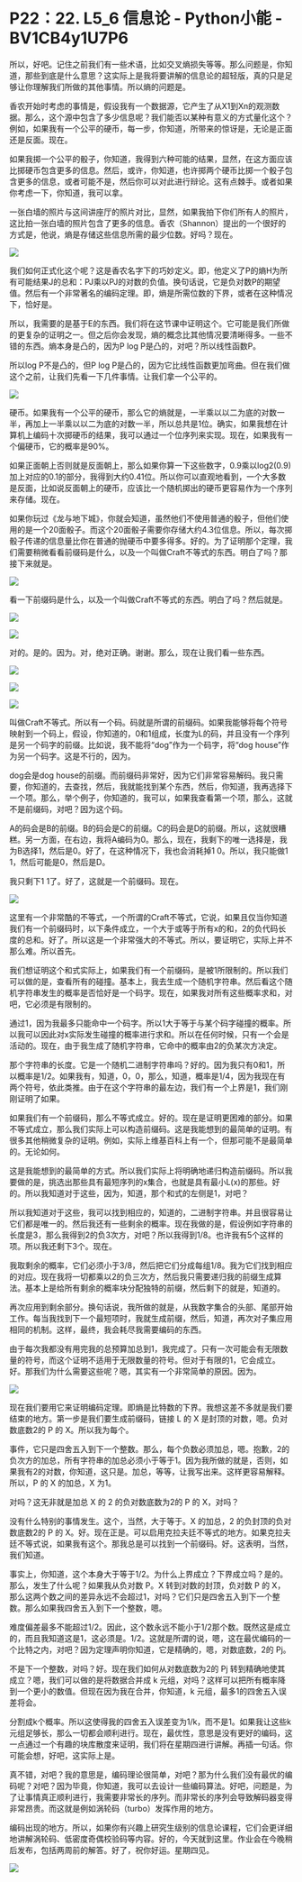 # P22：22. L5_6 信息论 - Python小能 - BV1CB4y1U7P6

所以，好吧。记住之前我们有一些术语，比如交叉熵损失等等。那么问题是，你知道，那些到底是什么意思？这实际上是我将要讲解的信息论的超轻版，真的只是足够让你理解我们所做的其他事情。所以熵的问题是。

香农开始时考虑的事情是，假设我有一个数据源，它产生了从X1到Xn的观测数据。那么，这个源中包含了多少信息呢？我们能否以某种有意义的方式量化这个？例如，如果我有一个公平的硬币，每一步，你知道，所带来的惊讶是，无论是正面还是反面。现在。

如果我掷一个公平的骰子，你知道，我得到六种可能的结果，显然，在这方面应该比掷硬币包含更多的信息。然后，或许，你知道，也许掷两个硬币比掷一个骰子包含更多的信息，或者可能不是，然后你可以对此进行辩论。这有点棘手。或者如果你考虑一下，你知道，我可以拿。

一张白墙的照片与这间讲座厅的照片对比，显然，如果我拍下你们所有人的照片，这比拍一张白墙的照片包含了更多的信息。香农（Shannon）提出的一个很好的方式是，他说，熵是存储这些信息所需的最少位数。好吗？现在。

![](img/1189619bc96bc23d60f4d0628e84f545_1.png)

我们如何正式化这个呢？这是香农名字下的巧妙定义。即，他定义了P的熵H为所有可能结果J的总和：PJ乘以PJ的对数的负值。换句话说，它是负对数P的期望值。然后有一个非常著名的编码定理。即，熵是所需位数的下界，或者在这种情况下，恰好是。

所以，我需要的是基于E的东西。我们将在这节课中证明这个。它可能是我们所做的更复杂的证明之一。但之后你会发现，熵的概念比其他情况要清晰得多。一些不错的东西。熵本身是凸的，因为P log P是凸的，对吧？所以线性函数P。

所以log P不是凸的，但P log P是凸的，因为它比线性函数更加弯曲。但在我们做这个之前，让我们先看一下几件事情。让我们拿一个公平的。

![](img/1189619bc96bc23d60f4d0628e84f545_3.png)

硬币。如果我有一个公平的硬币，那么它的熵就是，一半乘以以二为底的对数一半，再加上一半乘以以二为底的对数一半，所以总共是1位。确实，如果我想在计算机上编码十次掷硬币的结果，我可以通过一个位序列来实现。现在，如果我有一个偏硬币，它的概率是90%。

如果正面朝上否则就是反面朝上，那么如果你算一下这些数字，0.9乘以log2(0.9)加上对应的0.1的部分，我得到大约0.41位。所以你可以直观地看到，一个大多数是反面，比如说反面朝上的硬币，应该比一个随机掷出的硬币更容易作为一个序列来存储。现在。

如果你玩过《龙与地下城》，你就会知道，虽然他们不使用普通的骰子，但他们使用的是一个20面骰子。而这个20面骰子需要你存储大约4.3位信息。所以，每次掷骰子传递的信息量比你在普通的抛硬币中要多得多。好的。为了证明那个定理，我们需要稍微看看前缀码是什么，以及一个叫做Craft不等式的东西。明白了吗？那接下来就是。

![](img/1189619bc96bc23d60f4d0628e84f545_5.png)

看一下前缀码是什么，以及一个叫做Craft不等式的东西。明白了吗？然后就是。

![](img/1189619bc96bc23d60f4d0628e84f545_7.png)

![](img/1189619bc96bc23d60f4d0628e84f545_8.png)

对的。是的。因为。对，绝对正确。谢谢。那么，现在让我们看一些东西。

![](img/1189619bc96bc23d60f4d0628e84f545_10.png)

![](img/1189619bc96bc23d60f4d0628e84f545_11.png)

![](img/1189619bc96bc23d60f4d0628e84f545_12.png)

叫做Craft不等式。所以有一个码。码就是所谓的前缀码。如果我能够将每个符号映射到一个码上，假设，你知道的，0和1组成，长度为L的码，并且没有一个序列是另一个码字的前缀。比如说，我不能将“dog”作为一个码字，将“dog house”作为另一个码字。这是不行的，因为。

dog会是dog house的前缀。而前缀码非常好，因为它们非常容易解码。我只需要，你知道的，去查找，然后，我就能找到某个东西，然后，你知道，我再选择下一个项。那么，举个例子，你知道的，我可以，如果我查看第一个项，那么，这就不是前缀码，对吧？因为这个码。

A的码会是B的前缀。B的码会是C的前缀。C的码会是D的前缀。所以，这就很糟糕。另一方面，在右边，我将A编码为0。那么，现在，我剩下的唯一选择是，我为B选择1，然后是0。好了，在这种情况下，我也会消耗掉1 0。所以，我只能做1 1，然后可能是0，然后是D。

我只剩下1 1了。好了，这就是一个前缀码。现在。

![](img/1189619bc96bc23d60f4d0628e84f545_14.png)

这里有一个非常酷的不等式，一个所谓的Craft不等式，它说，如果且仅当你知道我们有一个前缀码时，以下条件成立，一个大于或等于所有x的和，2的负代码长度的总和。好了。所以这是一个非常强大的不等式。所以，要证明它，实际上并不那么难。所以首先。

我们想证明这个和式实际上，如果我们有一个前缀码，是被1所限制的。所以我们可以做的是，查看所有的碰撞。基本上，我去生成一个随机字符串。然后看这个随机字符串发生的概率是否恰好是一个码字。现在，如果我对所有这些概率求和，对吧，它必须是有限制的。

通过1，因为我最多只能命中一个码字。所以1大于等于与某个码字碰撞的概率。所以我可以因此对x实际发生碰撞的概率进行求和。所以在任何时候，只有一个会是活动的。现在，由于我生成了随机字符串，它命中的概率由2的负某次方决定。

那个字符串的长度。它是一个随机二进制字符串吗？好的。因为我只有0和1，所以概率是1/2。如果我有，知道，0，0，那么，知道，概率是1/4，因为我现在有两个符号，依此类推。由于在这个字符串的最左边，我们有一个上界是1，我们刚刚证明了如果。

如果我们有一个前缀码，那么不等式成立。好的。现在是证明更困难的部分。如果不等式成立，那么我们实际上可以构造前缀码。这是我能想到的最简单的证明。有很多其他稍微复杂的证明。例如，实际上维基百科上有一个，但那可能不是最简单的。无论如何。

这是我能想到的最简单的方式。所以我们实际上将明确地递归构造前缀码。所以我要做的是，挑选出那些具有最短序列的x集合，也就是具有最小L(x)的那些。好的。所以我知道对于这些，因为，知道，那个和式的左侧是1，对吧？

所以我知道对于这些，我可以找到相应的，知道的，二进制字符串。并且很容易让它们都是唯一的。然后我还有一些剩余的概率。现在我做的是，假设例如字符串的长度是3，那么我得到2的负3次方，对吧？所以我得到1/8。也许我有5个这样的项。所以我还剩下3个。现在。

我取剩余的概率，它们必须小于3/8，然后把它们分成每组1/8。我为它们找到相应的对应。现在我将一切都乘以2的负三次方，然后我只需要递归我的前缀生成算法。基本上是给所有剩余的概率块分配独特的前缀，然后剩下的就是，知道的。

再次应用到剩余部分。换句话说，我所做的就是，从我数字集合的头部、尾部开始工作。每当我找到下一个最短项时，我就生成前缀，然后，知道，再次对子集应用相同的机制。这样，最终，我会耗尽我需要编码的东西。

由于每次我都没有用完我的总预算加总到1，我完成了。只有一次可能会有无限数量的符号，而这个证明不适用于无限数量的符号。但对于有限的1，它会成立。好。那我们为什么需要这些呢？嗯，其实有一个非常简单的原因。因为。

![](img/1189619bc96bc23d60f4d0628e84f545_16.png)

现在我们要用它来证明编码定理。即熵是比特数的下界。我想这差不多就是我们要结束的地方。第一步是我们要生成前缀码，链接 L 的 X 是封顶的对数，嗯。负对数底数2的 P 的 X。所以我为每个。

事件，它只是四舍五入到下一个整数。那么，每个负数必须加总，嗯。抱歉，2的负次方的加总，所有字符串的加总必须小于等于1。因为我所做的就是，否则，如果我有2的对数，你知道，这只是。加总，等等，让我写出来。这样更容易解释。所以，P 的 X 的加总，X 为1。

对吗？这无非就是加总 X 的 2 的负对数底数为2的 P 的 X，对吗？

没有什么特别的事情发生。这个，当然，大于等于。X 的加总，2 的负封顶的负对数底数2的 P 的 X。好。现在正是。可以启用克拉夫廷不等式的地方。如果克拉夫廷不等式说，如果我有这个。那我总是可以找到一个前缀码。好。这表明，当然，我们知道。

事实上，你知道，这个本身大于等于1/2。为什么上界成立？下界成立吗？是的。那么，发生了什么呢？如果我从负对数 P。X 转到对数的封顶，负对数 P 的 X，那么这两个数之间的差异永远不会超过1，对吗？它们只是四舍五入到下一个整数。那么如果我四舍五入到下一个整数，嗯。

难度偏差最多不能超过1/2。因此，这个数永远不能小于1/2那个数。既然这是成立的，而且我知道这是1，这必须是。1/2。这就是所谓的说，嗯，这在最优编码的一个比特之内，对吧？因为定理声明你知道，它是精确的，嗯，对数底数，2的 Pj。

不是下一个整数，对吗？好。现在我们如何从对数底数为2的 Pj 转到精确地使其成立？嗯，我们可以做的是将数据合并成 k 元组，对吗？这样可以把所有概率降到一个更小的数值。但现在因为我在合并，你知道，k 元组，最多1的四舍五入误差将会。

分割成k个概率。所以这使得我的四舍五入误差变为1/k，而不是1。如果我让这些k元组足够长，那么一切都会顺利进行。现在，最优性，意思是没有更好的编码，这一点通过一个有趣的块库散度来证明，我们将在星期四进行讲解。再插一句话。你可能会想，好吧，这实际上是。

真不错，对吧？我的意思是，编码理论很简单，对吧？那为什么我们没有最优的编码呢？对吧？因为毕竟，你知道，我可以去设计一些编码算法。好吧，问题是，为了让事情真正顺利进行，我需要非常长的序列。而非常长的序列会导致解码器变得非常昂贵。而这就是例如涡轮码（turbo）发挥作用的地方。

编码出现的地方。所以，如果你有兴趣上研究生级别的信息论课程，它们会更详细地讲解涡轮码、低密度奇偶校验码等内容。好的，今天就到这里。作业会在今晚稍后发布，包括两周前的解答。好了，祝你好运。星期四见。

![](img/1189619bc96bc23d60f4d0628e84f545_18.png)
